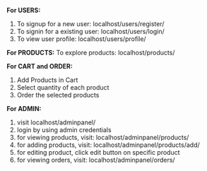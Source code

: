 **For USERS:**
1. To signup for a new user: localhost/users/register/
2. To signin for a existing user: localhost/users/login/
3. To view user profile: localhost/users/profile/

**For PRODUCTS:**
To explore products: localhost/products/

**For CART and ORDER:**
1. Add Products in Cart
2. Select quantity of each product
3. Order the selected products

**For ADMIN:**
1. visit localhost/adminpanel/
2. login by using admin credentials
3. for viewing products, visit: localhost/adminpanel/products/
4. for adding products, visit: localhost/adminpanel/products/add/
5. for editing product, click edit button on specific product
6. for viewing orders, visit: localhost/adminpanel/orders/

